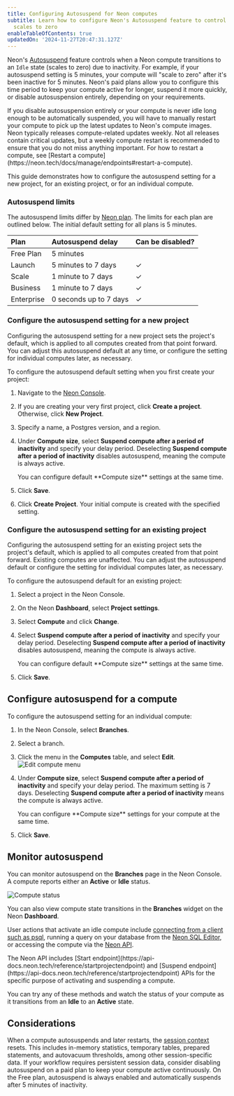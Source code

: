 ```yaml
---
title: Configuring Autosuspend for Neon computes
subtitle: Learn how to configure Neon's Autosuspend feature to control when your compute
  scales to zero
enableTableOfContents: true
updatedOn: '2024-11-27T20:47:31.127Z'
---
```


Neon's [Autosuspend](/docs/introduction/auto-suspend) feature controls when a Neon compute transitions to an `Idle` state (scales to zero) due to inactivity. For example, if your autosuspend setting is 5 minutes, your compute will "scale to zero" after it's been inactive for 5 minutes. Neon's paid plans allow you to configure this time period to keep your compute active for longer, suspend it more quickly, or disable autosuspension entirely, depending on your requirements.

<Admonition type="important">
If you disable autosuspension entirely or your compute is never idle long enough to be automatically suspended, you will have to manually restart your compute to pick up the latest updates to Neon's compute images. Neon typically releases compute-related updates weekly. Not all releases contain critical updates, but a weekly compute restart is recommended to ensure that you do not miss anything important. For how to restart a compute, see [Restart a compute](https://neon.tech/docs/manage/endpoints#restart-a-compute). 
</Admonition>

This guide demonstrates how to configure the autosuspend setting for a new project, for an existing project, or for an individual compute.

### Autosuspend limits

The autosuspend limits differ by [Neon plan](/docs/introduction/plans). The limits for each plan are outlined below. The initial default setting for all plans is 5 minutes.

| Plan       | Autosuspend delay      | Can be disabled? |
| :--------- | :--------------------- | :--------------- |
| Free Plan  | 5 minutes              |                  |
| Launch     | 5 minutes to 7 days    | &check;          |
| Scale      | 1 minute to 7 days     | &check;          |
| Business   | 1 minute to 7 days     | &check;          |
| Enterprise | 0 seconds up to 7 days | &check;          |

### Configure the autosuspend setting for a new project

Configuring the autosuspend setting for a new project sets the project's default, which is applied to all computes created from that point forward. You can adjust this autosuspend default at any time, or configure the setting for individual computes later, as necessary.

To configure the autosuspend default setting when you first create your project:

1. Navigate to the [Neon Console](https://console.neon.tech).
1. If you are creating your very first project, click **Create a project**. Otherwise, click **New Project**.
1. Specify a name, a Postgres version, and a region.
1. Under **Compute size**, select **Suspend compute after a period of inactivity** and specify your delay period. Deselecting **Suspend compute after a period of inactivity** disables autosuspend, meaning the compute is always active.

    <Admonition type="note">
    You can configure default **Compute size** settings at the same time.
    </Admonition>

1. Click **Save**.
1. Click **Create Project**. Your initial compute is created with the specified setting.

### Configure the autosuspend setting for an existing project

Configuring the autosuspend setting for an existing project sets the project's default, which is applied to all computes created from that point forward. Existing computes are unaffected. You can adjust the autosuspend default or configure the setting for individual computes later, as necessary.

To configure the autosuspend default for an existing project:

1. Select a project in the Neon Console.
1. On the Neon **Dashboard**, select **Project settings**.
1. Select **Compute** and click **Change**.
1. Select **Suspend compute after a period of inactivity** and specify your delay period. Deselecting **Suspend compute after a period of inactivity** disables autosuspend, meaning the compute is always active.

    <Admonition type="note">
    You can configure default **Compute size** settings at the same time.
    </Admonition>

1. Click **Save**.

## Configure autosuspend for a compute

To configure the autosuspend setting for an individual compute:

1. In the Neon Console, select **Branches**.
1. Select a branch.
1. Click the menu in the **Computes** table, and select **Edit**.
   ![Edit compute menu](/docs/guides/autoscaling_edit.png)
1. Under **Compute size**, select **Suspend compute after a period of inactivity** and specify your delay period. The maximum setting is 7 days. Deselecting **Suspend compute after a period of inactivity** means the compute is always active.

    <Admonition type="note">
    You can configure **Compute size** settings for your compute at the same time.
    </Admonition>

1. Click **Save**.

## Monitor autosuspend

You can monitor autosuspend on the **Branches** page in the Neon Console. A compute reports either an **Active** or **Idle** status.

![Compute status](/docs/connect/compute_endpoint_state.png)

You can also view compute state transitions in the **Branches** widget on the Neon **Dashboard**.

User actions that activate an idle compute include [connecting from a client such as psql](/docs/connect/query-with-psql-editor), running a query on your database from the [Neon SQL Editor](/docs/get-started-with-neon/query-with-neon-sql-editor), or accessing the compute via the [Neon API](https://api-docs.neon.tech/reference/getting-started-with-neon-api).

<Admonition type="info">
The Neon API includes [Start endpoint](https://api-docs.neon.tech/reference/startprojectendpoint) and [Suspend endpoint](https://api-docs.neon.tech/reference/startprojectendpoint) APIs for the specific purpose of activating and suspending a compute.
</Admonition>

You can try any of these methods and watch the status of your compute as it transitions from an **Idle** to an **Active** state.

## Considerations

When a compute autosuspends and later restarts, the [session context](/docs/reference/compatibility#session-context) resets. This includes in-memory statistics, temporary tables, prepared statements, and autovacuum thresholds, among other session-specific data. If your workflow requires persistent session data, consider disabling autosuspend on a paid plan to keep your compute active continuously. On the Free plan, autosuspend is always enabled and automatically suspends after 5 minutes of inactivity.
